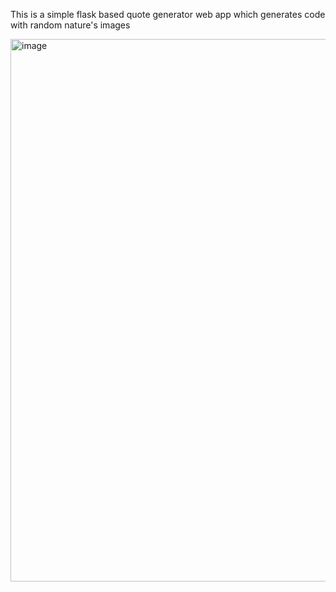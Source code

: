 This is a simple flask based quote generator web app which generates code with random nature's images

<img width="1919" height="868" alt="image" src="https://github.com/user-attachments/assets/10731342-08f2-4e8d-b61d-0696e9318c8a" />
